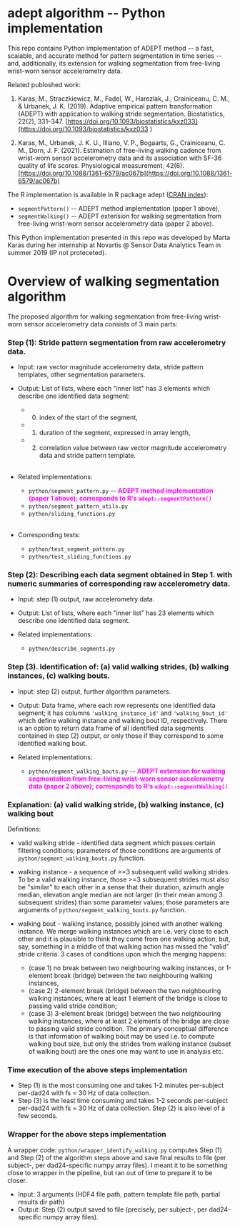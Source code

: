 # adept algorithm -- Python implementation

This repo contains Python implementation of ADEPT method -- a fast, scalable, and accurate method for pattern segmentation in time series -- and, additionally, its extension for  walking segmentation from free-living wrist-worn sensor accelerometry data. 

Related publoshed work: 

1. Karas, M., Straczkiewicz, M., Fadel, W., Harezlak, J., Crainiceanu, C. M., & Urbanek, J.
K. (2019). Adaptive empirical pattern transformation (ADEPT) with application to walking
stride segmentation. Biostatistics, 22(2), 331–347.
[https://doi.org/10.1093/biostatistics/kxz033](https://doi.org/10.1093/biostatistics/kxz033 )

2. Karas, M., Urbanek, J. K. U., Illiano, V. P., Bogaarts, G., Crainiceanu, C. M., Dorn, J. F.
(2021). Estimation of free-living walking cadence from wrist-worn sensor accelerometry
data and its association with SF-36 quality of life scores. Physiological measurement,
42(6). [https://doi.org/10.1088/1361-6579/ac067b](https://doi.org/10.1088/1361-6579/ac067b)

The R implementation is available in R package adept ([CRAN index](https://cran.r-project.org/web/packages/adept/index.html)): 

- `segmentPattern()` -- ADEPT method implementation (paper 1 above), 
- `segmentWalking()` -- ADEPT extension for  walking segmentation from free-living wrist-worn sensor accelerometry data (paper 2 above). 

This Python implementation presented in this repo was developed by Marta Karas during her internship at Novartis @ Sensor Data Analytics Team in summer 2019 (IP not proteceted). 

# Overview of walking segmentation algorithm

The proposed algorithm for walking segmentation from free-living wrist-worn sensor accelerometry data consists of 3 main parts: 

### Step (1): Stride pattern segmentation from raw accelerometry data. 

- Input: raw vector magnitude accelerometry data, stride pattern templates, other segmentation parameters.  
- Output: List of lists, where each "inner list" has 3 elements which describe one identified data segment: 

    - 0. index of the start of the segment, 
    - 1. duration of the segment, expressed in array length, 
    - 2. correlation value between raw vector magnitude accelerometry data and stride pattern template. </br></br>

- Related implementations: 
  - `python/segment_pattern.py` -- <span style="color:magenta">**ADEPT method implementation (paper 1 above); corresponds to R's `adept::segmentPattern()`**</span>
  - `python/segment_pattern_utils.py`
  - `python/sliding_functions.py`</br></br>
  
- Corresponding tests:  
  - `python/test_segment_pattern.py`
  - `python/test_sliding_functions.py`

### Step (2): Describing each data segment obtained in Step 1. with numeric summaries of corresponding raw accelerometry data.

- Input: step (1) output, raw accelerometry data. 

- Output: List of lists, where each "inner list" has 23 elements which describe one identified data segment. 

- Related implementations: 

  - `python/describe_segments.py`

### Step (3). Identification of: (a) valid walking strides, (b) walking instances, (c) walking bouts. 

- Input: step (2) output, further algorithm parameters. 

- Output: Data frame, where each row represents one identified data segment; it has columns `'walking_instance_id'` and `'walking_bout_id'` which define walking instance and walking bout ID, respectively. There is an option to return data frame of all identified data segments contained in step (2) output, or only those if they correspond to some identified walking bout. 

- Related implementations: 

  - `python/segment_walking_bouts.py` -- <span style="color:magenta">**ADEPT extension for  walking segmentation from free-living wrist-worn sensor accelerometry data (paper 2 above); corresponds to R's `adept::segmentWalking()`**</span>

### Explanation: (a) valid walking stride, (b) walking instance, (c) walking bout

Definitions: 

- valid walking stride - identified data segment which passes certain filtering conditions; parameters of those conditions are arguments of `python/segment_walking_bouts.py` function.

- walking instance - a sequence of >=3 subsequent valid walking strides. To be a valid walking instance, those >=3 subsequent strides must also be "similar" to each other in a sense that their duration, azimuth angle median, elevation angle median are not larger (in their mean among 3 subsequent strides) than some parameter values; those parameters are arguments of `python/segment_walking_bouts.py` function.

- walking bout -  walking instance, possibly joined with another walking instance. We merge walking instances which are i.e. very close to each other and it is plausible to think they come from one walking action, but, say, something in a middle of that walking action has missed the "valid" stride criteria.  3 cases of conditions upon which the merging happens: 

    - (case 1) no break between two neighbouring walking instances, or 1-element break (bridge) between the two neighbouring walking instances, 
    - (case 2) 2-element break (bridge) between the two neighbouring walking instances, where at least 1 element of the bridge is close to passing valid stride condition; 
    - (case 3) 3-element break (bridge) between the two neighbouring walking instances, where at least 2 elements of the bridge are close to passing valid stride condition. The primary conceptual difference is that information of walking bout may be used i.e. to compute walking bout size, but only the strides from walking instance (subset of walking bout) are the ones one may want to use in analysis etc. 

### Time execution of the above steps implementation

- Step (1) is the most consuming one and takes 1-2 minutes per-subject per-dad24 with fs = 30 Hz of data collection. 
- Step (3) is the least time consuming and takes 1-2 seconds per-subject per-dad24 with fs = 30 Hz of data collection. Step (2) is also level of a few seconds. 

###  Wrapper for the above steps implementation

A wrapper code: `python/wrapper_identify_walking.py` computes Step (1) and Step (2) of the algorithm steps above and save final results to file (per subject-, per dad24-specific numpy array files). I meant it to be something close to wrapper in the pipeline, but ran out of time to prepare it to be closer. 

- Input: 3 arguments (HDF4 file path, pattern template file path, partial results dir path)
- Output: Step (2) output saved to file (precisely, per subject-, per dad24-specific numpy array files). 
